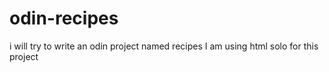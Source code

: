 # odin-recipes
i will try to write an odin project named recipes
I am using html solo for this project